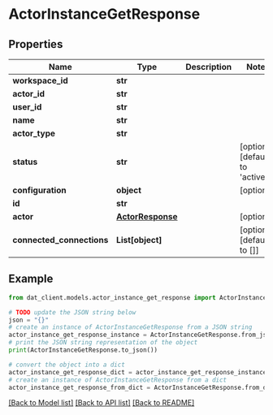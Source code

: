 # ActorInstanceGetResponse


## Properties

Name | Type | Description | Notes
------------ | ------------- | ------------- | -------------
**workspace_id** | **str** |  | 
**actor_id** | **str** |  | 
**user_id** | **str** |  | 
**name** | **str** |  | 
**actor_type** | **str** |  | 
**status** | **str** |  | [optional] [default to 'active']
**configuration** | **object** |  | [optional] 
**id** | **str** |  | 
**actor** | [**ActorResponse**](ActorResponse.md) |  | [optional] 
**connected_connections** | **List[object]** |  | [optional] [default to []]

## Example

```python
from dat_client.models.actor_instance_get_response import ActorInstanceGetResponse

# TODO update the JSON string below
json = "{}"
# create an instance of ActorInstanceGetResponse from a JSON string
actor_instance_get_response_instance = ActorInstanceGetResponse.from_json(json)
# print the JSON string representation of the object
print(ActorInstanceGetResponse.to_json())

# convert the object into a dict
actor_instance_get_response_dict = actor_instance_get_response_instance.to_dict()
# create an instance of ActorInstanceGetResponse from a dict
actor_instance_get_response_from_dict = ActorInstanceGetResponse.from_dict(actor_instance_get_response_dict)
```
[[Back to Model list]](../README.md#documentation-for-models) [[Back to API list]](../README.md#documentation-for-api-endpoints) [[Back to README]](../README.md)


